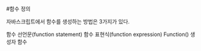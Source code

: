 
#함수 정의

자바스크립트에서 함수를 생성하는 방법은 3가지가 있다.

함수 선언문(function statement)
함수 표현식(function expression)
Function() 생성자 함수

